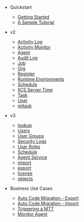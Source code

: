 <!-- TODO: Complete with your own sidebar structure and enable sidebar in index.html - or delete this file. -->
- Quickstart

    - [Getting Started](./myDocs/GettingStarted/index)
    - [A Sample Tutorial](./myDocs/SampleTutorial/index)

- v2

    - [Activity Log](./myDocs/DevDocs/v2/ActivityLog/index)
    - [Activity Monitor](./myDocs/DevDocs/v2/ActivityMonitor/index)
    - [Agent](./myDocs/DevDocs/v2/Agent/index)
    - [Audit Log](./myDocs/DevDocs/v2/AuditLog/index)
    - [Job](./myDocs/DevDocs/v2/job/index)
    - [Org](./myDocs/DevDocs/v2/org/index)
    - [Register](./myDocs/DevDocs/v2/register/index)
    - [Runtime Environments](./myDocs/DevDocs/v2/RuntimeEnv/index)
    - [Schedule](./myDocs/DevDocs/v2/Schedule/index)
    - [IICS Server Time](./myDocs/DevDocs/v2/iicsServerTime/index)
    - [Task](./myDocs/DevDocs/v2/task/index)
    - [User](./myDocs/DevDocs/v2/user/index)
    - [mttask](./myDocs/DevDocs/v2/mttask/index)

- v3

    - [lookup](./myDocs/DevDocs/v3/lookup/index)
    - [Users](./myDocs/DevDocs/v3/users/index)
    - [User Groups](./myDocs/DevDocs/v3/userGroups/index)
    - [Security Logs](./myDocs/DevDocs/v3/securityLogs/index)
    - [User Roles](./myDocs/DevDocs/v3/userRoles/index)
    - [Schedule](./myDocs/DevDocs/v3/Schedule/index)
    - [Agent Service](./myDocs/DevDocs/v3/agentService/index)
    - [import](./myDocs/DevDocs/v3/import/index)
    - [export](./myDocs/DevDocs/v3/export/index)
    - [license](./myDocs/DevDocs/v3/license/index)
    - [objects](./myDocs/DevDocs/v3/objects/index)

- Business Use Cases

    - [Auto Code Migration - Export](./myDocs/DevDocs/business/export/index)
    - [Auto Code Migration - Import](./myDocs/DevDocs/business/import/index)
    - [Triggering a MTT](./myDocs/DevDocs/business/job/index)
    - [Monitor Agent](./myDocs/DevDocs/Agent/index)
    
